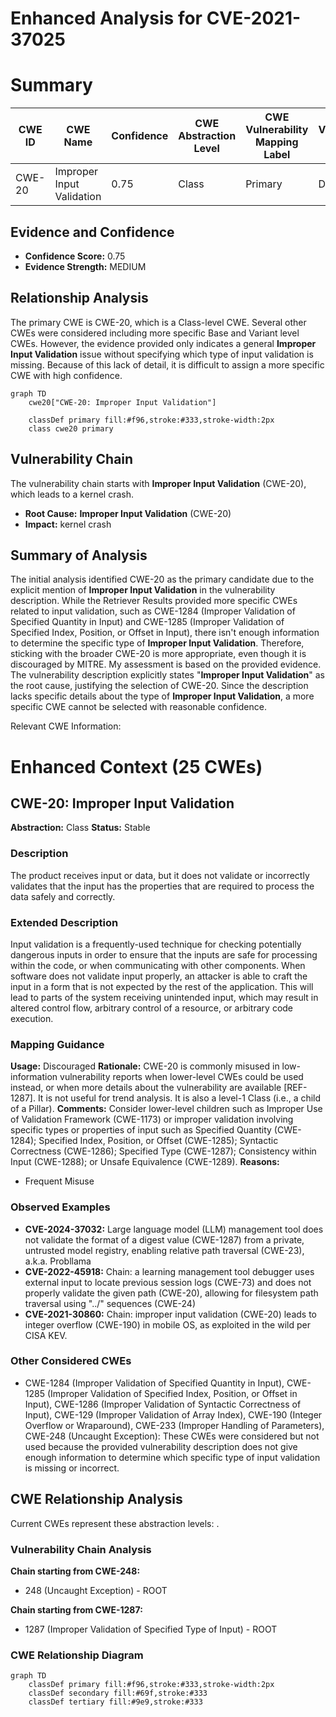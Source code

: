 # Enhanced Analysis for CVE-2021-37025

# Summary
| CWE ID | CWE Name | Confidence | CWE Abstraction Level | CWE Vulnerability Mapping Label | CWE-Vulnerability Mapping Notes |
|---|---|---|---|---|---|
| CWE-20 | Improper Input Validation | 0.75 | Class | Primary | Discouraged |

## Evidence and Confidence

*   **Confidence Score:** 0.75
*   **Evidence Strength:** MEDIUM

## Relationship Analysis
The primary CWE is CWE-20, which is a Class-level CWE. Several other CWEs were considered including more specific Base and Variant level CWEs. However, the evidence provided only indicates a general **Improper Input Validation** issue without specifying which type of input validation is missing. Because of this lack of detail, it is difficult to assign a more specific CWE with high confidence.

```mermaid
graph TD
    cwe20["CWE-20: Improper Input Validation"]
    
    classDef primary fill:#f96,stroke:#333,stroke-width:2px
    class cwe20 primary
```

## Vulnerability Chain
The vulnerability chain starts with **Improper Input Validation** (CWE-20), which leads to a kernel crash.
  - **Root Cause:** **Improper Input Validation** (CWE-20)
  - **Impact:** kernel crash

## Summary of Analysis
The initial analysis identified CWE-20 as the primary candidate due to the explicit mention of **Improper Input Validation** in the vulnerability description. While the Retriever Results provided more specific CWEs related to input validation, such as CWE-1284 (Improper Validation of Specified Quantity in Input) and CWE-1285 (Improper Validation of Specified Index, Position, or Offset in Input), there isn't enough information to determine the specific type of **Improper Input Validation**. Therefore, sticking with the broader CWE-20 is more appropriate, even though it is discouraged by MITRE. My assessment is based on the provided evidence. The vulnerability description explicitly states "**Improper Input Validation**" as the root cause, justifying the selection of CWE-20. Since the description lacks specific details about the type of **Improper Input Validation**, a more specific CWE cannot be selected with reasonable confidence.

Relevant CWE Information:

# Enhanced Context (25 CWEs)

## CWE-20: Improper Input Validation
**Abstraction:** Class
**Status:** Stable

### Description
The product receives input or data, but it does
        not validate or incorrectly validates that the input has the
        properties that are required to process the data safely and
        correctly.

### Extended Description


Input validation is a frequently-used technique for checking potentially dangerous inputs in order to ensure that the inputs are safe for processing within the code, or when communicating with other components. When software does not validate input properly, an attacker is able to craft the input in a form that is not expected by the rest of the application. This will lead to parts of the system receiving unintended input, which may result in altered control flow, arbitrary control of a resource, or arbitrary code execution.

### Mapping Guidance
**Usage:** Discouraged
**Rationale:** CWE-20 is commonly misused in low-information vulnerability reports when lower-level CWEs could be used instead, or when more details about the vulnerability are available [REF-1287]. It is not useful for trend analysis. It is also a level-1 Class (i.e., a child of a Pillar).
**Comments:** Consider lower-level children such as Improper Use of Validation Framework (CWE-1173) or improper validation involving specific types or properties of input such as Specified Quantity (CWE-1284); Specified Index, Position, or Offset (CWE-1285); Syntactic Correctness (CWE-1286); Specified Type (CWE-1287); Consistency within Input (CWE-1288); or Unsafe Equivalence (CWE-1289).
**Reasons:**
- Frequent Misuse

### Observed Examples
- **CVE-2024-37032:** Large language model (LLM) management tool does not validate the format of a digest value (CWE-1287) from a private, untrusted model registry, enabling relative path traversal (CWE-23), a.k.a. Probllama
- **CVE-2022-45918:** Chain: a learning management tool debugger uses external input to locate previous session logs (CWE-73) and does not properly validate the given path (CWE-20), allowing for filesystem path traversal using "../" sequences (CWE-24)
- **CVE-2021-30860:** Chain: improper input validation (CWE-20) leads to integer overflow (CWE-190) in mobile OS, as exploited in the wild per CISA KEV.

### Other Considered CWEs
- CWE-1284 (Improper Validation of Specified Quantity in Input), CWE-1285 (Improper Validation of Specified Index, Position, or Offset in Input), CWE-1286 (Improper Validation of Syntactic Correctness of Input), CWE-129 (Improper Validation of Array Index), CWE-190 (Integer Overflow or Wraparound), CWE-233 (Improper Handling of Parameters), CWE-248 (Uncaught Exception): These CWEs were considered but not used because the provided vulnerability description does not give enough information to determine which specific type of input validation is missing or incorrect.


## CWE Relationship Analysis

Current CWEs represent these abstraction levels: .


### Vulnerability Chain Analysis

**Chain starting from CWE-248:**
- 248 (Uncaught Exception) - ROOT


**Chain starting from CWE-1287:**
- 1287 (Improper Validation of Specified Type of Input) - ROOT



### CWE Relationship Diagram

```mermaid
graph TD
    classDef primary fill:#f96,stroke:#333,stroke-width:2px
    classDef secondary fill:#69f,stroke:#333
    classDef tertiary fill:#9e9,stroke:#333
```